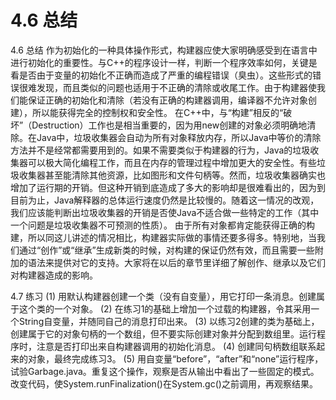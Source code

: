 # 4.6 总结


4.6 总结
作为初始化的一种具体操作形式，构建器应使大家明确感受到在语言中进行初始化的重要性。与C++的程序设计一样，判断一个程序效率如何，关键是看是否由于变量的初始化不正确而造成了严重的编程错误（臭虫）。这些形式的错误很难发现，而且类似的问题也适用于不正确的清除或收尾工作。由于构建器使我们能保证正确的初始化和清除（若没有正确的构建器调用，编译器不允许对象创建），所以能获得完全的控制权和安全性。
在C++中，与“构建”相反的“破坏”（Destruction）工作也是相当重要的，因为用new创建的对象必须明确地清除。在Java中，垃圾收集器会自动为所有对象释放内存，所以Java中等价的清除方法并不是经常都需要用到的。如果不需要类似于构建器的行为，Java的垃圾收集器可以极大简化编程工作，而且在内存的管理过程中增加更大的安全性。有些垃圾收集器甚至能清除其他资源，比如图形和文件句柄等。然而，垃圾收集器确实也增加了运行期的开销。但这种开销到底造成了多大的影响却是很难看出的，因为到目前为止，Java解释器的总体运行速度仍然是比较慢的。随着这一情况的改观，我们应该能判断出垃圾收集器的开销是否使Java不适合做一些特定的工作（其中一个问题是垃圾收集器不可预测的性质）。
由于所有对象都肯定能获得正确的构建，所以同这儿讲述的情况相比，构建器实际做的事情还要多得多。特别地，当我们通过“创作”或“继承”生成新类的时候，对构建的保证仍然有效，而且需要一些附加的语法来提供对它的支持。大家将在以后的章节里详细了解创作、继承以及它们对构建器造成的影响。

4.7 练习
(1) 用默认构建器创建一个类（没有自变量），用它打印一条消息。创建属于这个类的一个对象。
(2) 在练习1的基础上增加一个过载的构建器，令其采用一个String自变量，并随同自己的消息打印出来。
(3) 以练习2创建的类为基础上，创建属于它的对象句柄的一个数组，但不要实际创建对象并分配到数组里。运行程序时，注意是否打印出来自构建器调用的初始化消息。
(4) 创建同句柄数组联系起来的对象，最终完成练习3。
(5) 用自变量“before”，“after”和“none”运行程序，试验Garbage.java。重复这个操作，观察是否从输出中看出了一些固定的模式。改变代码，使System.runFinalization()在System.gc()之前调用，再观察结果。